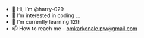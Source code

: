 - 👋 Hi, I’m @harry-029
- 👀 I’m interested in coding ...
- 🌱 I’m currently learning 12th
- 📫 How to reach me -       omkarkonale.pw@gmail.com

<!---
harry-029/harry-029 is a ✨ special ✨ repository because its `README.md` (this file) appears on your GitHub profile.
You can click the Preview link to take a look at your changes.
--->
